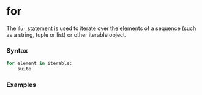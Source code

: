 # for

The `for` statement is used to iterate over the elements of a sequence (such as a string, tuple or list) or other iterable object.

### Syntax
```python
for element in iterable:
    suite
```

### Examples

